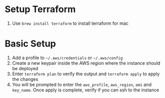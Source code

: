 # Setup Terraform

1. Use `brew install terraform` to install terraform for mac

# Basic Setup
1. Add a profile to `~/.aws/credentials` or `~/.aws/config`
2. Create a new keypair inside the AWS region where the instance should be deployed
3. Enter `terraform plan` to verify the output and `terraform apply` to apply the changes
4. You will be prompted to enter the `aws_profile`, `aws_region`, `ami` and `key_name`. Once apply is complete, verify if you can ssh to the instance
